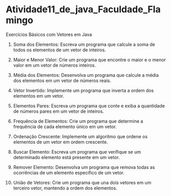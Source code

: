 # Atividade11_de_java_Faculdade_Flamingo


Exercícios Básicos com Vetores em Java



1) Soma dos Elementos: Escreva um programa que calcule a soma de todos os elementos de um vetor de inteiros.

2) Maior e Menor Valor: Crie um programa que encontre o maior e o menor valor em um vetor de números inteiros.

3) Média dos Elementos: Desenvolva um programa que calcule a média dos elementos em um vetor de números reais.

4) Vetor Invertido: Implemente um programa que inverta a ordem dos elementos em um vetor.

5) Elementos Pares: Escreva um programa que conte e exiba a quantidade de números pares em um vetor de inteiros.

6) Frequência de Elementos: Crie um programa que determine a frequência de cada elemento único em um vetor.

7) Ordenação Crescente: Implemente um algoritmo que ordene os elementos de um vetor em ordem crescente.

8) Buscar Elemento: Escreva um programa que verifique se um determinado elemento está presente em um vetor.

9) Remover Elemento: Desenvolva um programa que remova todas as ocorrências de um elemento específico de um vetor.

10) União de Vetores: Crie um programa que una dois vetores em um terceiro vetor, mantendo a ordem dos elementos.
